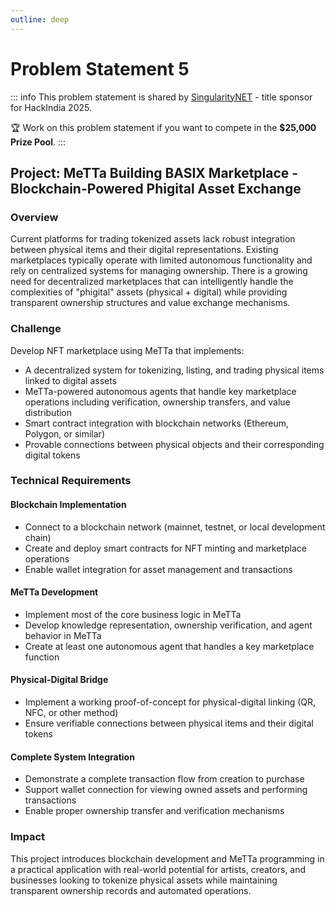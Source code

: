 ```yaml
---
outline: deep
---
```


# Problem Statement 5

::: info
This problem statement is shared by [SingularityNET](https://singularitynet.io/)  - title sponsor for HackIndia 2025. 

🏆 Work on this problem statement if you want to compete in the **$25,000 Prize Pool**. 
:::

## Project: MeTTa Building  BASIX  Marketplace - Blockchain-Powered Phigital Asset Exchange  


###  Overview
Current platforms for trading tokenized assets lack robust integration between physical items and their digital representations. Existing marketplaces typically operate with limited autonomous functionality and rely on centralized systems for managing ownership. There is a growing need for decentralized marketplaces that can intelligently handle the complexities of "phigital" assets (physical + digital) while providing transparent ownership structures and value exchange mechanisms.

### Challenge

Develop NFT marketplace using MeTTa that implements:

- A decentralized system for tokenizing, listing, and trading physical items linked to digital assets
- MeTTa-powered autonomous agents that handle key marketplace operations including verification, ownership transfers, and value distribution
- Smart contract integration with blockchain networks (Ethereum, Polygon, or similar)
- Provable connections between physical objects and their corresponding digital tokens

### Technical Requirements

#### Blockchain Implementation
- Connect to a blockchain network (mainnet, testnet, or local development chain)
- Create and deploy smart contracts for NFT minting and marketplace operations
- Enable wallet integration for asset management and transactions

#### MeTTa Development
- Implement most of the core business logic in MeTTa
- Develop knowledge representation, ownership verification, and agent behavior in MeTTa
- Create at least one autonomous agent that handles a key marketplace function

#### Physical-Digital Bridge
- Implement a working proof-of-concept for physical-digital linking (QR, NFC, or other method)
- Ensure verifiable connections between physical items and their digital tokens

#### Complete System Integration
- Demonstrate a complete transaction flow from creation to purchase
- Support wallet connection for viewing owned assets and performing transactions
- Enable proper ownership transfer and verification mechanisms

### Impact

This project introduces blockchain development and MeTTa programming in a practical application with real-world potential for artists, creators, and businesses looking to tokenize physical assets while maintaining transparent ownership records and automated operations.







